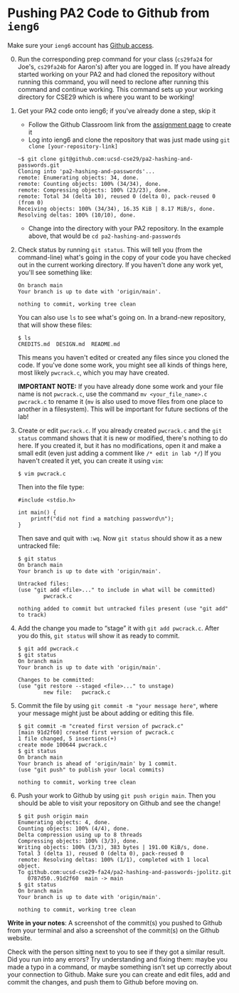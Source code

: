 # Pushing PA2 Code to Github from `ieng6`

Make sure your `ieng6` account has [Github access](https://ucsd-cse29.github.io/fa24/week3/index.html#42---git-cli-commands).

0. Run the corresponding prep command for your class (`cs29fa24` for Joe's, `cs29fa24b` for Aaron's) after you are logged in. If you have already started working on your PA2 and had cloned the repository without running this command, you will need to reclone after running this command and continue working. This command sets up your working directory for CSE29 which is where you want to be working! 

1. Get your PA2 code onto ieng6; if you've already done a step, skip it
    - Follow the Github Classroom link from the [assignment page](https://github.com/ucsd-cse29/pa2-hashing-and-passwords) to create it
    - Log into ieng6 and clone the repository that was just made using `git clone [your-repository-link]`
    ```
    ~$ git clone git@github.com:ucsd-cse29/pa2-hashing-and-passwords.git
    Cloning into 'pa2-hashing-and-passwords'...
    remote: Enumerating objects: 34, done.
    remote: Counting objects: 100% (34/34), done.
    remote: Compressing objects: 100% (23/23), done.
    remote: Total 34 (delta 10), reused 0 (delta 0), pack-reused 0 (from 0)
    Receiving objects: 100% (34/34), 16.35 KiB | 8.17 MiB/s, done.
    Resolving deltas: 100% (10/10), done.
    ```
    - Change into the directory with your PA2 repository. In the example above, that would be `cd pa2-hashing-and-passwords`

2. Check status by running `git status`. This will tell you (from the
command-line) what's going in the copy of your code you have checked out in the current working directory. If you haven't done any work yet, you'll see something like:

    ```
    On branch main
    Your branch is up to date with 'origin/main'.

    nothing to commit, working tree clean
    ```
    You can also use `ls` to see what's going on. In a brand-new repository, that will show these files:

    ```
    $ ls
    CREDITS.md  DESIGN.md  README.md
    ```
    This means you haven't edited or created any files since you cloned the
    code. If you've done some work, you might see all kinds of things here, most
    likely `pwcrack.c`, which you may have created.

    **IMPORTANT NOTE:** If you have already done some work and your file name is not `pwcrack.c`, use the command `mv <your_file_name>.c pwcrack.c` to rename it (`mv` is also used to move files from one place to another in a filesystem). This will be important for future sections of the lab!

    

1.  Create or edit `pwcrack.c`. If you already created `pwcrack.c` and the `git
status` command shows that it is new or modified, there's nothing to do here. If
you created it, but it has no modifications, open it and make a small edit (even
just adding a comment like `/* edit in lab */`) If you haven't created it yet,
you can create it using `vim`:

    ```
    $ vim pwcrack.c
    ```

    Then into the file type:

    ```
    #include <stdio.h>

    int main() {
        printf("did not find a matching password\n");
    }
    ```

    Then save and quit with `:wq`. Now `git status` should show it as a new
    untracked file:

    ```
    $ git status
    On branch main
    Your branch is up to date with 'origin/main'.

    Untracked files:
    (use "git add <file>..." to include in what will be committed)
            pwcrack.c

    nothing added to commit but untracked files present (use "git add" to track)
    ```

1. Add the change you made to “stage” it with `git add pwcrack.c`. After you do
this, `git status` will show it as ready to commit.

    ```
    $ git add pwcrack.c
    $ git status
    On branch main
    Your branch is up to date with 'origin/main'.

    Changes to be committed:
    (use "git restore --staged <file>..." to unstage)
            new file:   pwcrack.c
    ```

1. Commit the file by using `git commit -m "your message here"`, where your
message might just be about adding or editing this file.

    ```
    $ git commit -m "created first version of pwcrack.c"
    [main 91d2f60] created first version of pwcrack.c
    1 file changed, 5 insertions(+)
    create mode 100644 pwcrack.c
    $ git status
    On branch main
    Your branch is ahead of 'origin/main' by 1 commit.
    (use "git push" to publish your local commits)

    nothing to commit, working tree clean
    ```

1. Push your work to Github by using `git push origin main`. Then you should be
able to visit your repository on Github and see the change!

    ```
    $ git push origin main
    Enumerating objects: 4, done.
    Counting objects: 100% (4/4), done.
    Delta compression using up to 8 threads
    Compressing objects: 100% (3/3), done.
    Writing objects: 100% (3/3), 383 bytes | 191.00 KiB/s, done.
    Total 3 (delta 1), reused 0 (delta 0), pack-reused 0
    remote: Resolving deltas: 100% (1/1), completed with 1 local object.
    To github.com:ucsd-cse29-fa24/pa2-hashing-and-passwords-jpolitz.git
       0787d50..91d2f60  main -> main
    $ git status
    On branch main
    Your branch is up to date with 'origin/main'.

    nothing to commit, working tree clean
   ```

**Write in your notes**: A screenshot of the commit(s) you pushed to Github from your terminal
and also a screenshot of the commit(s) on the Github website.

Check with the person sitting next to you to see if they got a similar result.
Did you run into any errors? Try understanding and fixing them: maybe you made a
typo in a command, or maybe something isn't set up correctly about your
connection to Github. Make sure you can create and edit files, add and commit
the changes, and push them to Github before moving on.
